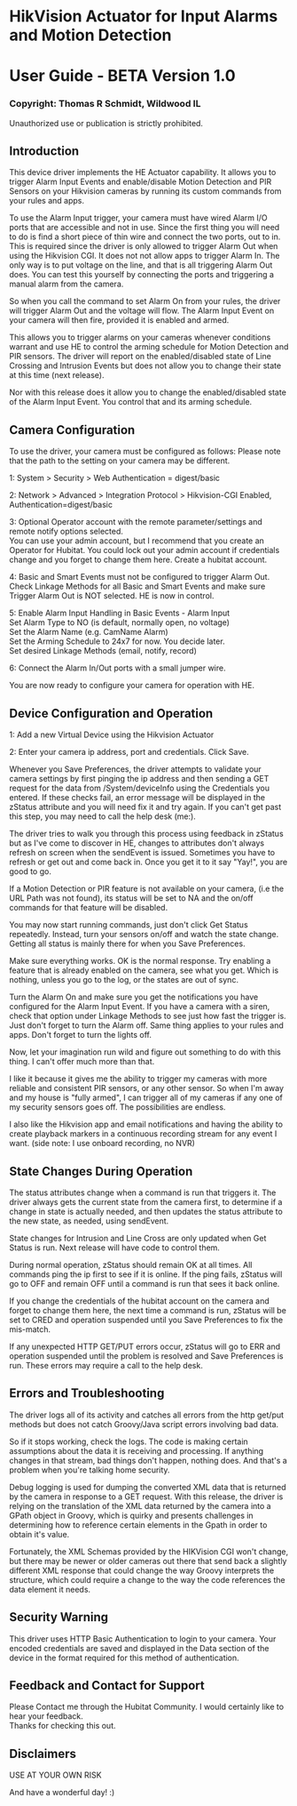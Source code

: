 # HikVision Actuator for Input Alarms and Motion Detection
# User Guide - BETA Version 1.0
### Copyright: Thomas R Schmidt, Wildwood IL
Unauthorized use or publication is strictly prohibited.
## Introduction
This device driver implements the HE Actuator capability. It allows you to trigger Alarm Input Events and enable/disable Motion Detection and PIR Sensors on your Hikvision cameras by running its custom commands from your rules and apps.
 
To use the Alarm Input trigger, your camera must have wired Alarm I/O ports that are accessible and not in use. Since the first thing you will need to do is find a short piece of thin wire and connect the two ports, out to in. This is required since the driver is only allowed to trigger Alarm Out when using the Hikvision CGI. It does not not allow apps to trigger Alarm In. The only way is to put voltage on the line, and that is all triggering Alarm Out does. You can test this yourself by connecting the ports and triggering a manual alarm from the camera.
 
So when you call the command to set Alarm On from your rules, the driver will trigger Alarm Out and the voltage will flow. The Alarm Input Event on your camera will then fire, provided it is enabled and armed.
 
This allows you to trigger alarms on your cameras whenever conditions warrant and use HE to control the arming schedule for Motion Detection and PIR sensors. The driver will report on the enabled/disabled state of Line Crossing and Intrusion Events but does not allow you to change their state at this time (next release).
 
Nor with this release does it allow you to change the enabled/disabled state of the Alarm Input Event. You control that and its arming schedule.
 
## Camera Configuration
To use the driver, your camera must be configured as follows:
Please note that the path to the setting on your camera may be different.
 
1: System > Security > Web Authentication = digest/basic
 
2: Network > Advanced > Integration Protocol >
   Hikvision-CGI Enabled, Authentication=digest/basic
 
3: Optional Operator account with the remote parameter/settings and remote notify options selected.  
    You can use your admin account, but I recommend that you create an Operator for Hubitat. You could lock out your admin account if credentials change and you forget to change them here. Create a hubitat account.
 
4: Basic and Smart Events must not be configured to trigger Alarm Out.  
   Check Linkage Methods for all Basic and Smart Events and make sure Trigger Alarm Out is NOT selected. HE is now in control.   
 
5: Enable Alarm Input Handling in Basic Events - Alarm Input   
Set Alarm Type to NO (is default, normally open, no voltage)   
Set the Alarm Name (e.g. CamName Alarm)   
Set the Arming Schedule to 24x7 for now. You decide later.   
Set desired Linkage Methods (email, notify, record)   
    
6: Connect the Alarm In/Out ports with a small jumper wire.
 
You are now ready to configure your camera for operation with HE.
 
## Device Configuration and Operation
1: Add a new Virtual Device using the Hikvision Actuator

2: Enter your camera ip address, port and credentials. Click Save.
 
Whenever you Save Preferences, the driver attempts to validate your camera settings by first pinging the ip address and then sending a GET request for the data from /System/deviceInfo using the Credentials you entered. If these checks fail, an error message will be displayed in the zStatus attribute and you will need fix it and try again. If you can't get past this step, you may need to call the help desk (me:).
 
The driver tries to walk you through this process using feedback in zStatus but as I've come to discover in HE, changes to attributes don't always refresh on screen when the sendEvent is issued. Sometimes you have to refresh or get out and come back in. Once you get it to it say "Yay!", you are good to go.
 
If a Motion Detection or PIR feature is not available on your camera, (i.e the URL Path was not found), its status will be set to NA and the on/off commands for that feature will be disabled.
 
You may now start running commands, just don't click Get Status repeatedly. Instead, turn your sensors on/off and watch the state change. Getting all status is mainly there for when you Save Preferences.
 
Make sure everything works. OK is the normal response. Try enabling a feature that is already enabled on the camera, see what you get. Which is nothing, unless you go to the log, or the states are out of sync.
 
Turn the Alarm On and make sure you get the notifications you have configured for the Alarm Input Event. If you have a camera with a siren, check that option under Linkage Methods to see just how fast the trigger is. Just don't forget to turn the Alarm off. Same thing applies to your rules and apps. Don't forget to turn the lights off.
 
Now, let your imagination run wild and figure out something to do with this thing. I can't offer much more than that.
 
I like it because it gives me the ability to trigger my cameras with more reliable and consistent PIR sensors, or any other sensor. So when I'm away and my house is "fully armed", I can trigger all of my cameras if any one of my security sensors goes off. The possibilities are endless.
 
I also like the Hikvision app and email notifications and having the ability to create playback markers in a continuous recording stream for any event I want. (side note: I use onboard recording, no NVR)
 
## State Changes During Operation
The status attributes change when a command is run that triggers it. The driver always gets the current state from the camera first, to determine if a change in state is actually needed, and then updates the status attribute to the new state, as needed, using sendEvent.

State changes for Intrusion and Line Cross are only updated when Get Status is run. Next release will have code to control them. 
 
During normal operation, zStatus should remain OK at all times. All commands ping the ip first to see if it is online. If the ping fails, zStatus will go to OFF and remain OFF until a command is run that sees it back online.
 
If you change the credentials of the hubitat account on the camera and forget to change them here, the next time a command is run, zStatus will be set to CRED and operation suspended until you Save Preferences to fix the mis-match.
 
If any unexpected HTTP GET/PUT errors occur, zStatus will go to ERR and operation suspended until the problem is resolved and Save Preferences is run. These errors may require a call to the help desk.
## Errors and Troubleshooting
The driver logs all of its activity and catches all errors from the http get/put methods but does not catch Groovy/Java script errors involving bad data.
 
So if it stops working, check the logs. The code is making certain assumptions about the data it is receiving and processing. If anything changes in that stream, bad things don't happen, nothing does. And that's a problem when you're talking home security.
 
Debug logging is used for dumping the converted XML data that is returned by the camera in response to a GET request. With this release, the driver is relying on the translation of the XML data returned by the camera into a GPath object in Groovy, which is quirky and presents challenges in determining how to reference certain elements in the Gpath in order to obtain it's value.
 
Fortunately, the XML Schemas provided by the HIKVision CGI won't change, but there may be newer or older cameras out there that send back a slightly different XML response that could change the way Groovy interprets the structure, which could require a change to the way the code references the data element it needs.
## Security Warning
This driver uses HTTP Basic Authentication to login to your camera. Your encoded credentials are saved and displayed in the Data section of the device in the format required for this method of authentication.
## Feedback and Contact for Support
Please Contact me through the Hubitat Community. I would certainly like to hear your feedback.  
Thanks for checking this out.
## Disclaimers
USE AT YOUR OWN RISK

And have a wonderful day! :)

